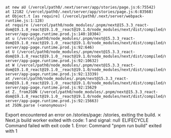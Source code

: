     at new aU (/vercel/path0/.next/server/app/stories/page.js:6:75542)
    at 12182 (/vercel/path0/.next/server/app/stories/page.js:6:83568)
    at Object.t [as require] (/vercel/path0/.next/server/webpack-runtime.js:1:128)
    at require (/vercel/path0/node_modules/.pnpm/next@15.3.3_react-dom@19.1.0_react@19.1.0__react@19.1.0/node_modules/next/dist/compiled/next-server/app-page.runtime.prod.js:140:10304)
    at u (/vercel/path0/node_modules/.pnpm/next@15.3.3_react-dom@19.1.0_react@19.1.0__react@19.1.0/node_modules/next/dist/compiled/next-server/app-page.runtime.prod.js:92:646)
    at U (/vercel/path0/node_modules/.pnpm/next@15.3.3_react-dom@19.1.0_react@19.1.0__react@19.1.0/node_modules/next/dist/compiled/next-server/app-page.runtime.prod.js:92:10632)
    at W (/vercel/path0/node_modules/.pnpm/next@15.3.3_react-dom@19.1.0_react@19.1.0__react@19.1.0/node_modules/next/dist/compiled/next-server/app-page.runtime.prod.js:92:13339)
    at /vercel/path0/node_modules/.pnpm/next@15.3.3_react-dom@19.1.0_react@19.1.0__react@19.1.0/node_modules/next/dist/compiled/next-server/app-page.runtime.prod.js:92:15629
    at Z._fromJSON (/vercel/path0/node_modules/.pnpm/next@15.3.3_react-dom@19.1.0_react@19.1.0__react@19.1.0/node_modules/next/dist/compiled/next-server/app-page.runtime.prod.js:92:15663)
    at JSON.parse (<anonymous>)
Export encountered an error on /stories/page: /stories, exiting the build.
 ⨯ Next.js build worker exited with code: 1 and signal: null
 ELIFECYCLE  Command failed with exit code 1.
Error: Command "pnpm run build" exited with 1